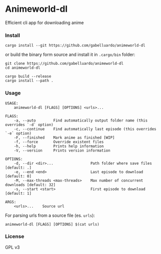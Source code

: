 # Animeworld-dl

Efficient cli app for downloading anime

### Install

```
cargo install --git https://github.com/gabelluardo/animeworld-dl
```

or build the binary form source and install it in `.cargo/bin` folder:

```
git clone https://github.com/gabelluardo/animeworld-dl
cd animeworld-dl

cargo build --release
cargo install --path .
```

### Usage

```
USAGE:
    animeworld-dl [FLAGS] [OPTIONS] <urls>...

FLAGS:
    -a, --auto        Find automatically output folder name (this overrides `-d` option)
    -c, --continue    Find automatically last episode (this overrides `-e` option)
    -F, --finished    Mark anime as finished [WIP]
    -f, --force       Override existent files
    -h, --help        Prints help information
    -V, --version     Prints version information

OPTIONS:
    -d, --dir <dir>...                 Path folder where save files [default: .]
    -e, --end <end>                    Last episode to download [default: 0]
    -M, --max-threads <max-threads>    Max number of concurrent downloads [default: 32]
    -s, --start <start>                First episode to download [default: 1]

ARGS:
    <urls>...    Source url
```

For parsing urls from a source file (es. `urls`):

```
animeworld-dl [FLAGS] [OPTIONS] $(cat urls)
```

### License

GPL v3
